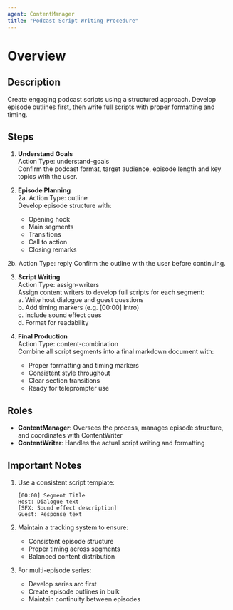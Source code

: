 ```yaml
---
agent: ContentManager
title: "Podcast Script Writing Procedure"
---
```


# Overview

## Description
Create engaging podcast scripts using a structured approach. Develop episode outlines first, then write full scripts with proper formatting and timing.

## Steps

1. **Understand Goals**  
   Action Type: understand-goals  
   Confirm the podcast format, target audience, episode length and key topics with the user.

2. **Episode Planning**  
2a. Action Type: outline  
   Develop episode structure with:  
   - Opening hook  
   - Main segments  
   - Transitions  
   - Call to action  
   - Closing remarks  

2b. Action Type: reply
   Confirm the outline with the user before continuing.

3. **Script Writing**  
   Action Type: assign-writers  
   Assign content writers to develop full scripts for each segment:  
   a. Write host dialogue and guest questions  
   b. Add timing markers (e.g. [00:00] Intro)  
   c. Include sound effect cues  
   d. Format for readability  

4. **Final Production**  
   Action Type: content-combination  
   Combine all script segments into a final markdown document with:  
   - Proper formatting and timing markers  
   - Consistent style throughout  
   - Clear section transitions  
   - Ready for teleprompter use  

## Roles

- **ContentManager**: Oversees the process, manages episode structure, and coordinates with ContentWriter
- **ContentWriter**: Handles the actual script writing and formatting

## Important Notes

1. Use a consistent script template:  
   ```
   [00:00] Segment Title
   Host: Dialogue text
   [SFX: Sound effect description]
   Guest: Response text
   ```

2. Maintain a tracking system to ensure:  
   - Consistent episode structure  
   - Proper timing across segments  
   - Balanced content distribution  

3. For multi-episode series:  
   - Develop series arc first  
   - Create episode outlines in bulk  
   - Maintain continuity between episodes
